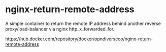 # nginx-return-remote-address

A simple container to return the remote IP address behind another reverse proxy/load-balancer via nginx http_x_forwarded_for.

https://hub.docker.com/repository/docker/opndiverseco/nginx-return-remote-address
